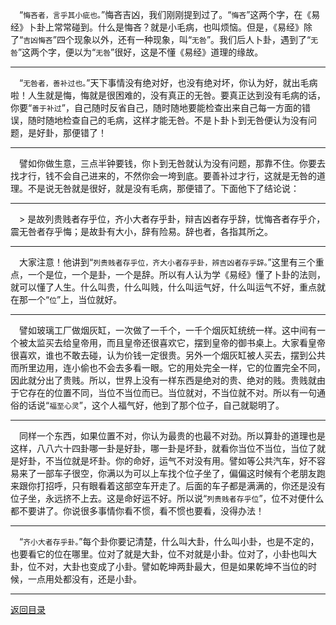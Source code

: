 &emsp;“``悔吝者，言乎其小疵也。``”悔吝吉凶，我们刚刚提到过了。“``悔吝``”这两个字，在《易经》卜卦上常常碰到。什么是悔吝？就是小毛病，也叫烦恼。但是，《易经》除了“``吉凶悔吝``”四个现象以外，还有一种现象，叫“``无咎``”。我们后人卜卦，遇到了“``无咎``”这两个字，便以为“``无咎``”很好，这是不懂《易经》道理的缘故。
___
&emsp;“``无咎者，善补过也。``”天下事情没有绝对好，也没有绝对坏，你认为好，就出毛病啦！人生就是悔，悔就是很困难的，没有真正的无咎。要真正达到没有毛病的话，你要“``善于补过``”，自己随时反省自己，随时随地要能检查出来自己每一方面的错误，随时随地检查自己的毛病，这样才能无咎。不是卜卦卜到无咎便认为没有问题，是好卦，那便错了！
___
&emsp;譬如你做生意，三点半钟要钱，你卜到无咎就认为没有问题，那靠不住。你要去找才行，钱不会自己进来的，不然你会一垮到底。要善补过才行，这就是无咎的道理。不是说无咎就是很好，就是没有毛病，那便错了。下面他下了结论说：
___
&emsp;> 是故列贵贱者存乎位，齐小大者存乎卦，辩吉凶者存乎辞，忧悔吝者存乎介，震无咎者存乎悔；是故卦有大小，辞有险易。辞也者，各指其所之。
___
&emsp;大家注意！他讲到“``列贵贱者存乎位，齐大小者存乎卦，辨吉凶者存乎辞。``”这里有三个重点，一个是位，一个是卦，一个是辞。所以有人认为学《易经》懂了卜卦的法则，就可以懂了人生。什么叫贵，什么叫贱，什么叫运气好，什么叫运气不好，重点就在那一个“``位``”上，当位就好。
___
&emsp;譬如玻璃工厂做烟灰缸，一次做了一千个，一千个烟灰缸统统一样。这中间有一个被太监买去给皇帝用，而且皇帝还很喜欢它，摆到皇帝的御书桌上。大家看皇帝很喜欢，谁也不敢去碰，认为价钱一定很贵。另外一个烟灰缸被人买去，摆到公共而所里边用，连小偷也不会去多看一眼。它的用处完全一样，它的位置完全不同，因此就分出了贵贱。所以，世界上没有一样东西是绝对的贵、绝对的贱。贵贱就由于它存在的位置不同，当位不当位而已。当位就对，不当位就不对。所以有一句通俗的话说“``福至心灵``”，这个人福气好，他到了那个位子，自己就聪明了。
___
&emsp;同样一个东西，如果位置不对，你认为最贵的也最不对劲。所以算卦的道理也是这样，八八六十四卦哪一卦是好卦，哪一卦是坏卦，就看你当位不当位，当位了就是好卦，不当位就是坏卦。你的命好，运气不对没有用。譬如等公共汽车，好不容易来了一部车子很空，你满以为可以上车找个位子坐了，偏偏这时候有个老朋友跑来跟你打招呼，只有眼看着这部空车开走了。后面的车子都是满满的，你还是没有位子坐，永远挤不上去。这是命好运不好。所以说“``列贵贱者存乎位``”，位不对便什么都不要讲了。你说很多事情你看不惯，看不惯也要看，没得办法！
___
&emsp;“``齐小大者存乎卦。``”每个卦你要记清楚，什么叫大卦，什么叫小卦，也是不定的，也要看它的位在哪里。位对了就是大卦，位不对就是小卦。位对了，小卦也叫大卦，位不对，大卦也变成了小卦。譬如乾坤两卦最大，但是如果乾坤不当位的时候，一点用处都没有，还是小卦。
___
[返回目录](../../master/README.md#目录)